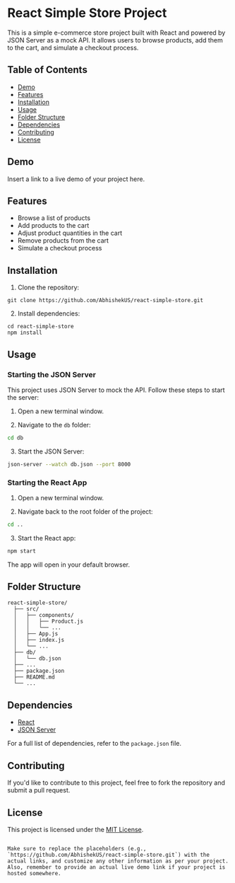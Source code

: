 # React Simple Store Project

This is a simple e-commerce store project built with React and powered by JSON Server as a mock API. It allows users to browse products, add them to the cart, and simulate a checkout process.

## Table of Contents

- [Demo](#demo)
- [Features](#features)
- [Installation](#installation)
- [Usage](#usage)
- [Folder Structure](#folder-structure)
- [Dependencies](#dependencies)
- [Contributing](#contributing)
- [License](#license)

## Demo

Insert a link to a live demo of your project here.

## Features

- Browse a list of products
- Add products to the cart
- Adjust product quantities in the cart
- Remove products from the cart
- Simulate a checkout process

## Installation

1. Clone the repository:

```
git clone https://github.com/AbhishekUS/react-simple-store.git
```

2. Install dependencies:

```
cd react-simple-store
npm install
```

## Usage

### Starting the JSON Server

This project uses JSON Server to mock the API. Follow these steps to start the server:

1. Open a new terminal window.

2. Navigate to the `db` folder:

```bash
cd db
```

3. Start the JSON Server:

```bash
json-server --watch db.json --port 8000
```

### Starting the React App

1. Open a new terminal window.

2. Navigate back to the root folder of the project:

```bash
cd ..
```

3. Start the React app:

```bash
npm start
```

The app will open in your default browser.

## Folder Structure

```
react-simple-store/
  ├── src/
  │   ├── components/
  │   │   ├── Product.js
  │   │   └── ...
  │   ├── App.js
  │   ├── index.js
  │   └── ...
  ├── db/
  │   └── db.json
  ├── ...
  ├── package.json
  ├── README.md
  └── ...
```

## Dependencies

- [React](https://reactjs.org/)
- [JSON Server](https://github.com/typicode/json-server)

For a full list of dependencies, refer to the `package.json` file.

## Contributing

If you'd like to contribute to this project, feel free to fork the repository and submit a pull request.

## License

This project is licensed under the [MIT License](LICENSE).
```

Make sure to replace the placeholders (e.g., `https://github.com/AbhishekUS/react-simple-store.git`) with the actual links, and customize any other information as per your project. Also, remember to provide an actual live demo link if your project is hosted somewhere.
